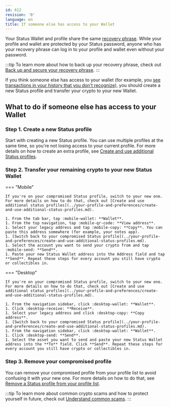 ```yaml
---
id: 612
revision: '0'
language: en
title: If someone else has access to your Wallet
---
```


Your Status Wallet and profile share the same [recovery phrase](../your-profile-and-preferences/understand-your-status-keys-and-recovery-phrase.md). While your profile and wallet are protected by your Status password, anyone who has your recovery phrase can log in to your profile and wallet even without your password.

:::tip
To learn more about how to back up your recovery phrase, check out [Back up and secure your recovery phrase](../your-profile-and-preferences/back-up-and-secure-your-recovery-phrase.md).
:::

If you think someone else has access to your wallet (for example, you [see transactions in your history that you don't recognize](./handle-transactions-you-don-t-recognize.md)), you should create a new Status profile and transfer your crypto to your new Wallet.

## What to do if someone else has access to your Wallet

### Step 1. Create a new Status profile

Start with creating a new Status profile. You can use multiple profiles at the same time, so you're not losing access to your current profile. For more details on how to create an extra profile, see [Create and use additional Status profiles](../your-profile-and-preferences/create-and-use-additional-status-profiles.md).

### Step 2. Transfer your remaining crypto to your new Status Wallet

=== "Mobile"

    If you're on your compromised Status profile, switch to your new one. For more details on how to do that, check out [Create and use additional status profiles](../your-profile-and-preferences/create-and-use-additional-status-profiles.md).

    1. From the tab bar, tap :mobile-wallet: **Wallet**.
    1. From the top navigation, tap :mobile-qr-code: **View address**.
    1. Select your legacy address and tap :mobile-copy: **Copy**. You can paste this address somewhere (for example, your notes app).
    1. [Switch back to your compromised Status profile](../your-profile-and-preferences/create-and-use-additional-status-profiles.md).
    1. Select the account you want to send your crypto from and tap :mobile-send: **Send**.
    1. Paste your new Status Wallet address into the Address field and tap **Send**. Repeat these steps for every account you still have crypto or collectibles in.

=== "Desktop"

    If you're on your compromised Status profile, switch to your new one. For more details on how to do that, check out [Create and use additional status profiles](../your-profile-and-preferences/create-and-use-additional-status-profiles.md).

    1. From the navigation sidebar, click :desktop-wallet: **Wallet**.
    1. Click :desktop-receive: **Receive**.
    1. Select your legacy address and click :desktop-copy: **Copy address**.
    1. [Switch back to your compromised Status profile](../your-profile-and-preferences/create-and-use-additional-status-profiles.md).
    1. From the navigation sidebar, click :desktop-wallet: **Wallet**.
    1. Click :desktop-send: **Send**.
    1. Select the asset you want to send and paste your new Status Wallet address into the **To** field. Click **Send**. Repeat these steps for every account you still have crypto or collectibles in.

### Step 3. Remove your compromised profile

You can remove your compromised profile from your profile list to avoid confusing it with your new one. For more details on how to do that, see [Remove a Status profile from your profile list](../your-profile-and-preferences/remove-a-status-profile-from-your-profile-list.md).

:::tip
To learn more about common crypto scams and how to protect yourself in future, check out [Understand common scams](./understand-common-scams.md).
:::
